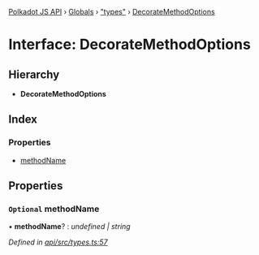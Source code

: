 [Polkadot JS API](../README.md) › [Globals](../globals.md) › ["types"](../modules/_types_.md) › [DecorateMethodOptions](_types_.decoratemethodoptions.md)

# Interface: DecorateMethodOptions

## Hierarchy

* **DecorateMethodOptions**

## Index

### Properties

* [methodName](_types_.decoratemethodoptions.md#optional-methodname)

## Properties

### `Optional` methodName

• **methodName**? : *undefined | string*

*Defined in [api/src/types.ts:57](https://github.com/polkadot-js/api/blob/f9a42e47e/packages/api/src/types.ts#L57)*
